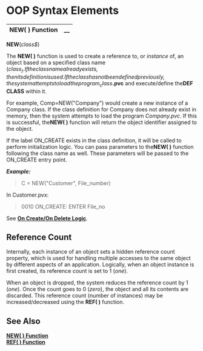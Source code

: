 # OOP Syntax Elements

**NEW( ) Function** |  **__**  
---|---  
  
**NEW**(_class$_)

The **NEW( )** function is used to create a reference to, or _instance_ of, an object based on a specified class name (_class$_). If the class name already exists, then its definition is used. If the class has not been defined previously, the system attempts to load the program _class$_**.pvc** and execute/define the**DEF CLASS** within it.

For example, Comp=NEW("Company") would create a new instance of a Company class. If the class definition for Company does not already exist in memory, then the system attempts to load the program _Company.pvc_. If this is successful, the**NEW( )** function will return the object identifier assigned to the object.

If the label ON_CREATE exists in the class definition, it will be called to perform initialization logic. You can pass parameters to the**NEW( )** function following the class name as well. These parameters will be passed to the ON_CREATE entry point.

**_Example:_**

> C = NEW("Customer", File_number)

In Customer.pvx:

> 0010 ON_CREATE: ENTER File_no 

See **[On Create/On Delete Logic](DEF%20CLASS%20Directive.htm#oncreate)**.

## Reference Count

Internally, each instance of an object sets a hidden reference count property, which is used for handling multiple accesses to the same object by different aspects of an application. Logically, when an object instance is first created, its reference count is set to 1 (_one_).

When an object is dropped, the system reduces the reference count by 1 (_one_). Once the count goes to 0 (_zero_), the object and all its contents are discarded. This reference count (number of instances) may be increased/decreased using the **REF( )** function.

## See Also

**[NEW( ) Function](../../../functions/new.md)  
[REF( ) Function](../../../functions/ref.md)**

